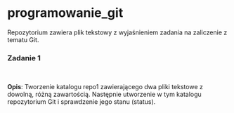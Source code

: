 # programowanie_git
Repozytorium zawiera plik tekstowy z wyjaśnieniem zadania na zaliczenie z tematu Git.

<h3>Zadanie 1</h3> <br>
<strong><p>Opis</strong>: Tworzenie katalogu repo1 zawierającego dwa pliki tekstowe z dowolną, różną zawartością. Następnie utworzenie w tym katalogu repozytorium Git i sprawdzenie jego stanu (status).</p>
